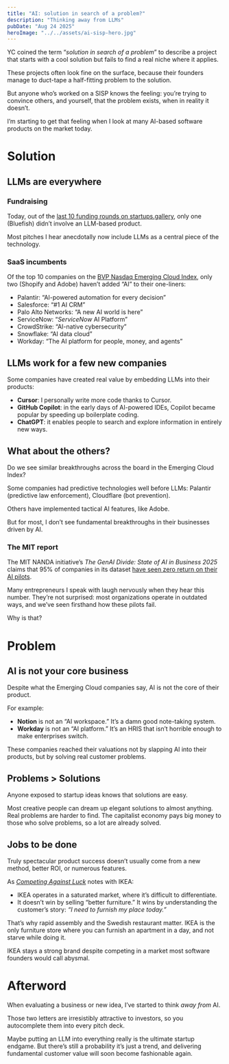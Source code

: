 ```yaml
---
title: "AI: solution in search of a problem?"
description: "Thinking away from LLMs"
pubDate: "Aug 24 2025"
heroImage: "../../assets/ai-sisp-hero.jpg"
---
```


YC coined the term “_solution in search of a problem_” to describe a project that starts with a cool solution but fails to find a real niche where it applies.

These projects often look fine on the surface, because their founders manage to duct-tape a half-fitting problem to the solution.

But anyone who’s worked on a SISP knows the feeling: you’re trying to convince others, and yourself, that the problem exists, when in reality it doesn’t.

I’m starting to get that feeling when I look at many AI-based software products on the market today.

# Solution

## LLMs are everywhere

### Fundraising

Today, out of the [last 10 funding rounds on startups.gallery](https://startups.gallery/news), only one (Bluefish) didn’t involve an LLM-based product.

Most pitches I hear anecdotally now include LLMs as a central piece of the technology.

### SaaS incumbents

Of the top 10 companies on the [BVP Nasdaq Emerging Cloud Index](https://cloudindex.bvp.com/companies), only two (Shopify and Adobe) haven’t added “AI” to their one-liners:

- Palantir: “AI-powered automation for every decision”
- Salesforce: “#1 AI CRM”
- Palo Alto Networks: “A new AI world is here”
- ServiceNow: “_ServiceNow_ AI Platform”
- CrowdStrike: “AI-native cybersecurity”
- Snowflake: “AI data cloud”
- Workday: “The AI platform for people, money, and agents”

## LLMs work for a few new companies

Some companies have created real value by embedding LLMs into their products:

- **Cursor**: I personally write more code thanks to Cursor.
- **GitHub Copilot**: in the early days of AI-powered IDEs, Copilot became popular by speeding up boilerplate coding.
- **ChatGPT**: it enables people to search and explore information in entirely new ways.

## What about the others?

Do we see similar breakthroughs across the board in the Emerging Cloud Index?

Some companies had predictive technologies well before LLMs: Palantir (predictive law enforcement), Cloudflare (bot prevention).

Others have implemented tactical AI features, like Adobe.

But for most, I don’t see fundamental breakthroughs in their businesses driven by AI.

### The MIT report

The MIT NANDA initiative’s _The GenAI Divide: State of AI in Business 2025_ claims that 95% of companies in its dataset [have seen zero return on their AI pilots](https://fortune.com/2025/08/18/mit-report-95-percent-generative-ai-pilots-at-companies-failing-cfo/).

Many entrepreneurs I speak with laugh nervously when they hear this number. They’re not surprised: most organizations operate in outdated ways, and we’ve seen firsthand how these pilots fail.

Why is that?

# Problem

## AI is not your core business

Despite what the Emerging Cloud companies say, AI is not the core of their product.

For example:

- **Notion** is not an “AI workspace.” It’s a damn good note-taking system.
- **Workday** is not an “AI platform.” It’s an HRIS that isn’t horrible enough to make enterprises switch.

These companies reached their valuations not by slapping AI into their products, but by solving real customer problems.

## Problems > Solutions

Anyone exposed to startup ideas knows that solutions are easy.

Most creative people can dream up elegant solutions to almost anything. Real problems are harder to find. The capitalist economy pays big money to those who solve problems, so a lot are already solved.

## Jobs to be done

Truly spectacular product success doesn’t usually come from a new method, better ROI, or numerous features.

As [_Competing Against Luck_](https://www.hbs.edu/faculty/Pages/item.aspx?num=51754) notes with IKEA:

- IKEA operates in a saturated market, where it’s difficult to differentiate.
- It doesn’t win by selling “better furniture.” It wins by understanding the customer’s story: _“I need to furnish my place today.”_

That’s why rapid assembly and the Swedish restaurant matter. IKEA is the only furniture store where you can furnish an apartment in a day, and not starve while doing it.

IKEA stays a strong brand despite competing in a market most software founders would call abysmal.

# Afterword

When evaluating a business or new idea, I’ve started to think _away from_ AI.

Those two letters are irresistibly attractive to investors, so you autocomplete them into every pitch deck.

Maybe putting an LLM into everything really is the ultimate startup endgame. But there’s still a probability it’s just a trend, and delivering fundamental customer value will soon become fashionable again.
